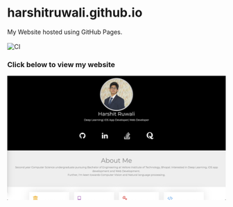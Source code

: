 # harshitruwali.github.io
My Website hosted using GitHub Pages.<br><br>
![CI](https://github.com/HarshitRuwali/harshitruwali.github.io/workflows/CI/badge.svg?branch=master)

### Click below to view my website

<p align="center"> 
  <kbd>
  	<a href="https://harshitruwali.github.io/" target="_blank">
		<img src="img.png"></img>
	</a>
  </kbd>
</p>
